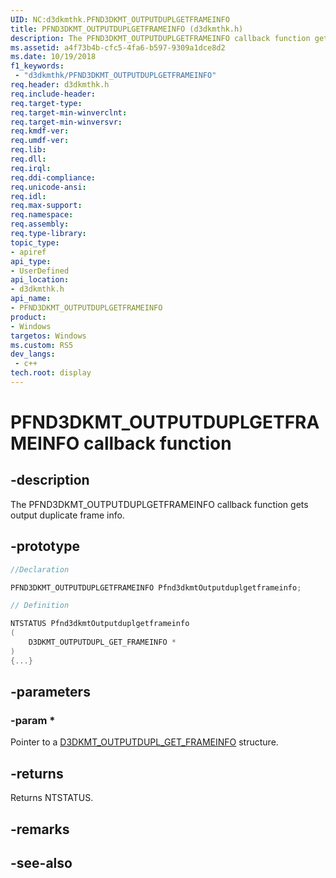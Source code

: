 ```yaml
---
UID: NC:d3dkmthk.PFND3DKMT_OUTPUTDUPLGETFRAMEINFO
title: PFND3DKMT_OUTPUTDUPLGETFRAMEINFO (d3dkmthk.h)
description: The PFND3DKMT_OUTPUTDUPLGETFRAMEINFO callback function gets output duplicate frame info.
ms.assetid: a4f73b4b-cfc5-4fa6-b597-9309a1dce8d2
ms.date: 10/19/2018
f1_keywords:
 - "d3dkmthk/PFND3DKMT_OUTPUTDUPLGETFRAMEINFO"
req.header: d3dkmthk.h
req.include-header:
req.target-type:
req.target-min-winverclnt:
req.target-min-winversvr:
req.kmdf-ver:
req.umdf-ver:
req.lib:
req.dll:
req.irql: 
req.ddi-compliance:
req.unicode-ansi:
req.idl:
req.max-support:
req.namespace:
req.assembly:
req.type-library: 
topic_type: 
- apiref
api_type: 
- UserDefined
api_location: 
- d3dkmthk.h
api_name: 
- PFND3DKMT_OUTPUTDUPLGETFRAMEINFO
product:
- Windows
targetos: Windows
ms.custom: RS5
dev_langs:
 - c++
tech.root: display
---
```


# PFND3DKMT_OUTPUTDUPLGETFRAMEINFO callback function

## -description

The PFND3DKMT_OUTPUTDUPLGETFRAMEINFO callback function gets output duplicate frame info.

## -prototype

```cpp
//Declaration

PFND3DKMT_OUTPUTDUPLGETFRAMEINFO Pfnd3dkmtOutputduplgetframeinfo; 

// Definition

NTSTATUS Pfnd3dkmtOutputduplgetframeinfo 
(
	D3DKMT_OUTPUTDUPL_GET_FRAMEINFO *
)
{...}

```

## -parameters

### -param * 

Pointer to a [D3DKMT_OUTPUTDUPL_GET_FRAMEINFO](ns-d3dkmthk-_d3dkmt_outputdupl_get_frameinfo.md) structure.

## -returns

Returns NTSTATUS.


## -remarks




## -see-also
